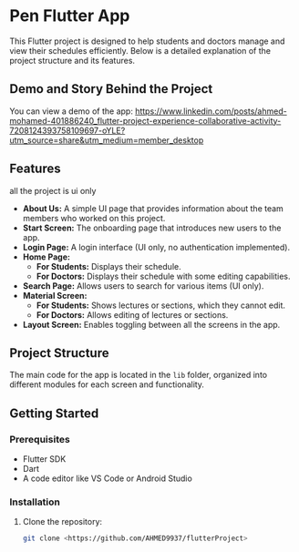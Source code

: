# Pen Flutter App  

This Flutter project is designed to help students and doctors manage and view their schedules efficiently. Below is a detailed explanation of the project structure and its features. 
## Demo and  Story Behind the Project

You can view a demo of the app:  https://www.linkedin.com/posts/ahmed-mohamed-401886240_flutter-project-experience-collaborative-activity-7208124393758109697-oYLE?utm_source=share&utm_medium=member_desktop


## Features
all the project is ui only
- **About Us:** A simple UI page that provides information about the team members who worked on this project.
- **Start Screen:** The onboarding page that introduces new users to the app.
- **Login Page:** A login interface (UI only, no authentication implemented).
- **Home Page:** 
  - **For Students:** Displays their schedule.
  - **For Doctors:** Displays their schedule with some editing capabilities.
- **Search Page:** Allows users to search for various items (UI only).
- **Material Screen:** 
  - **For Students:** Shows lectures or sections, which they cannot edit.
  - **For Doctors:** Allows editing of lectures or sections.
- **Layout Screen:** Enables toggling between all the screens in the app.

## Project Structure

The main code for the app is located in the `lib` folder, organized into different modules for each screen and functionality.

## Getting Started

### Prerequisites

- Flutter SDK
- Dart
- A code editor like VS Code or Android Studio

### Installation

1. Clone the repository:
   ```sh
   git clone <https://github.com/AHMED9937/flutterProject>
